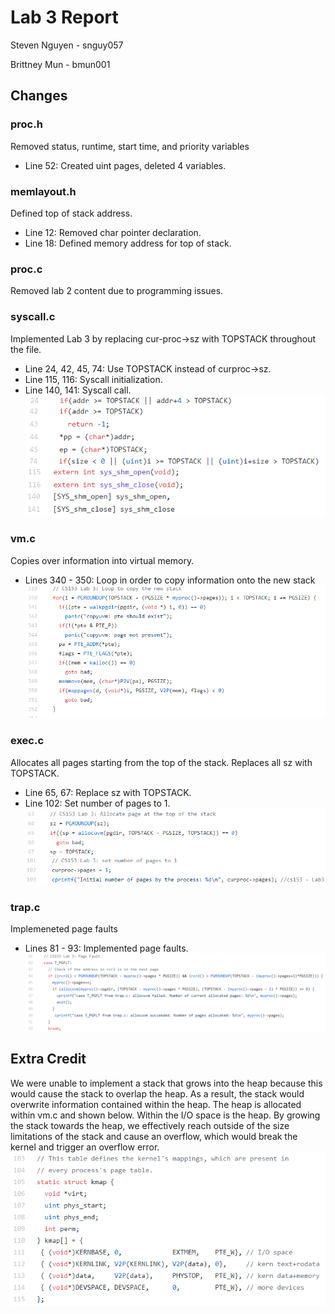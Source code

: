 Lab 3 Report
============
Steven Nguyen - snguy057

Brittney Mun - bmun001

## Changes
### proc.h
Removed status, runtime, start time, and priority variables
* Line 52: Created uint pages, deleted 4 variables.

### memlayout.h
Defined top of stack address.
* Line 12: Removed char pointer declaration.
* Line 18: Defined memory address for top of stack.

### proc.c
Removed lab 2 content due to programming issues.

### syscall.c
Implemented Lab 3 by replacing cur-proc->sz with TOPSTACK throughout the file.
* Line 24, 42, 45, 74: Use TOPSTACK instead of curproc->sz.
* Line 115, 116: Syscall initialization.
* Line 140, 141: Syscall call.
![lab3_syscall](lab3_syscall.PNG)

### vm.c
Copies over information into virtual memory.
* Lines 340 - 350: Loop in order to copy information onto the new stack
![lab3_vm](lab3_vm.PNG)

### exec.c
Allocates all pages starting from the top of the stack. Replaces all sz with TOPSTACK.
* Line 65, 67: Replace sz with TOPSTACK.
* Line 102: Set number of pages to 1.
![lab3_exec](lab3_exec.PNG)

### trap.c
Implemeneted page faults
* Lines 81 - 93: Implemented page faults.
![lab3_trap](lab3_trap.PNG)

## Extra Credit
We were unable to implement a stack that grows into the heap because this would cause the stack to overlap the heap. As a result, the stack would overwrite information contained within the heap. The heap is allocated within vm.c and shown below. Within the I/O space is the heap. By growing the stack towards the heap, we effectively reach outside of the size limitations of the stack and cause an overflow, which would break the kernel and trigger an overflow error.
![lab3_extra](lab3_extra.PNG)
